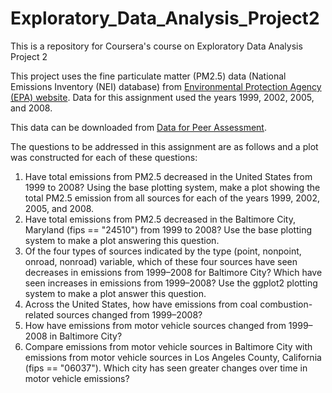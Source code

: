 # Exploratory_Data_Analysis_Project2
This is a repository for Coursera's course on Exploratory Data Analysis Project 2

This project uses the fine particulate matter (PM2.5) data (National Emissions Inventory (NEI) database) from [Environmental Protection Agency (EPA) website](https://www.epa.gov/air-emissions-inventories/national-emissions-inventory-nei). Data for this assignment used the years 1999, 2002, 2005, and 2008.

This data can be downloaded from [Data for Peer Assessment](https://d396qusza40orc.cloudfront.net/exdata%2Fdata%2FNEI_data.zip).

The questions to be addressed in this assignment are as follows and a plot was constructed for each of these questions:

1. Have total emissions from PM2.5 decreased in the United States from 1999 to 2008? Using the base plotting system, make a plot showing the total PM2.5 emission from all sources for each of the years 1999, 2002, 2005, and 2008.
2. Have total emissions from PM2.5 decreased in the Baltimore City, Maryland (fips == "24510") from 1999 to 2008? Use the base plotting system to make a plot answering this question.
3. Of the four types of sources indicated by the type (point, nonpoint, onroad, nonroad) variable, which of these four sources have seen decreases in emissions from 1999–2008 for Baltimore City? Which have seen increases in emissions from 1999–2008? Use the ggplot2 plotting system to make a plot answer this question.
4. Across the United States, how have emissions from coal combustion-related sources changed from 1999–2008?
5. How have emissions from motor vehicle sources changed from 1999–2008 in Baltimore City?
6. Compare emissions from motor vehicle sources in Baltimore City with emissions from motor vehicle sources in Los Angeles County, California (fips == "06037"). Which city has seen greater changes over time in motor vehicle emissions?

